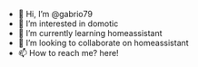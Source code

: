 - 👋 Hi, I’m @gabrio79
- 👀 I’m interested in domotic
- 🌱 I’m currently learning homeassistant
- 💞️ I’m looking to collaborate on homeassistant
- 📫 How to reach me? here!

<!---
gabrio79/gabrio79 is a ✨ special ✨ repository because its `README.md` (this file) appears on your GitHub profile.
You can click the Preview link to take a look at your changes.
--->
